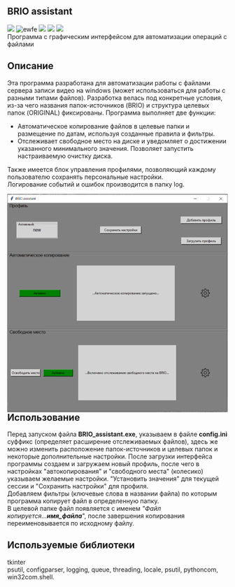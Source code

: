 ## BRIO assistant
![](https://img.shields.io/badge/python-3.8-brightgreen)
![ewfe](https://img.shields.io/github/downloads/geekk0/BRIO_assistant/total)
![](https://img.shields.io/github/languages/top/geekk0/BRIO_Assistant)
![](https://img.shields.io/github/commit-activity/y/geekk0/BRIO_Assistant)
![](https://img.shields.io/github/last-commit/geekk0/BRIO_Assistant)
<br>Программа с графическим интерфейсом для автоматизации операций с файлами

## Описание
Эта программа разработана для автоматизации работы с файлами сервера записи видео на windows (может 
использоваться для работы с разными типами файлов). Разработка велась под конкретные условия, из-за чего названия папок-источников (BRIO) и структура целевых папок (ORIGINAL) фиксированы. Программа выполняет две функции:    
-   Автоматическое копирование файлов в целевые папки и размещение по датам, используя созданные правила и фильтры. 
-   Отслеживает свободное место на диске и уведомляет о достижении указанного минимального значения. Позволяет запустить настраиваемую очистку диска. 

Также имеется блок управления профилями, позволяющий каждому пользователю сохранять персональные настройки.
<br>Логирование событий и ошибок производится в папку log.

<a href="url"><img src="images/BRIO_assistant.png" align="right" width="540" ></a>

## Использование
Перед запуском файла **BRIO_assistant.exe**, указываем в файле **config.ini** суффикс (определяет расширение отслеживаемых файлов),
здесь же можно изменить расположение папок-источников и целевых папок и некоторые дополнительные настройки.
После загрузки интерфейса программы создаем и загружаем новый профиль, после чего в настройках "автокопирования" и "свободного места" (колесико)
указываем желаемые настройки.  "Установить значения" для текущей сессии и "Сохранить настройки" для профиля.
<br>Добавляем фильтры (ключевые слова в названии файла) по которым программа копирует файл в определенную папку. <br>В целевой папке файл появляется с именем _"Файл копируется...**имя_файла**_", после завершения копирования переименовывается по исходному файлу.

## Используемые библиотеки
tkinter
<br>psutil, configparser, logging, queue, threading, locale, psutil, pythoncom, win32com.shell.
